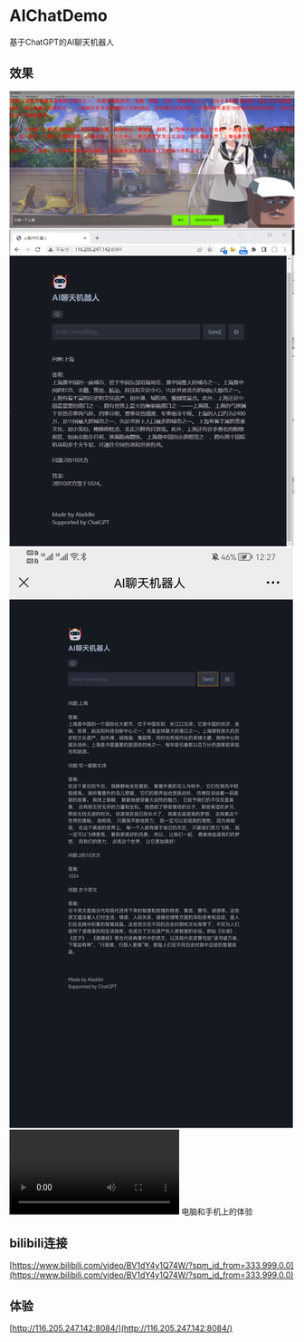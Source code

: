 # AIChatDemo
基于ChatGPT的AI聊天机器人

## 效果
![](Img/效果.png)
![](Img/1.png)
![](Img/2.jpg)
![](Img/数字人.mp4)
电脑和手机上的体验

## bilibili连接
[https://www.bilibili.com/video/BV1dY4y1Q74W/?spm_id_from=333.999.0.0](https://www.bilibili.com/video/BV1dY4y1Q74W/?spm_id_from=333.999.0.0)

## 体验
[http://116.205.247.142:8084/](http://116.205.247.142:8084/)
